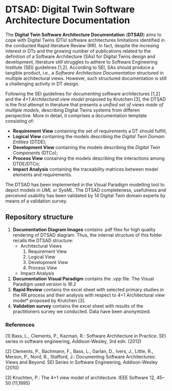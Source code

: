 # DTSAD: Digital Twin Software Architecture Documentation

The **Digital Twin Software Architecture Documentation** (**DTSAD**) aims to cope with Digital Twins (DTs) software architectures limitations identified in the conducted Rapid literature Review (RR). In fact, despite the incresing interest in DTs and the growing number of publications related to the definition of a Software Architecture (SAs) for Digital Twins design and development, literature still struggles to adhere to Software Engineering Institute (SEI) guidelines [1,2]. According to SEI, SAs should produce a tangible product, *i.e.*, a *Software Architecture Documentation* structured in multiple architectural views. However, such structured documentation is still a challenging activity in DT design. 

Following the SEI guidelines for documenting software architectures [1,2] and the *4+1 Architectural view model* proposed by Krutchen [3], the DTSAD is the first attempt in literature that presents a *unified set of views made of multiple models*, describing Digital Twins systems from differen perspective. More in detail, it comprises a documentation template consisting of: 
* **Requirement View** containing the set of requirements a DT should fulfill;
* **Logical View** containing the models describing the *Digital Twin Domain Entities* (DTDE);
* **Development View** containing the models describing the *Digital Twin Components* (DTCo);
* **Process View** containing the models describing the interactions among DTDE/DTCo;
* **Impact Analysis** containing the traceability matrices between model elements and requirements.

The DTSAD has been implemented in the Visual Paradigm modelling tool to depict models in *UML* or *SysML*. The DTSAD completeness, usefulness and perceived usability has been validated by 14 Digital Twin domain experts by means of a validation survey. 


## Repository structure
1. **Documentation Diagram Images** contains .pdf files for high quality rendering of DTSAD diagram. Thus, the internal structure of this folder recalls the DTSAD structure:
    * Architectural Views
        1. Requirement View
        2. Logical View
        3. Development View
        4. Process View
    * Impact Analysis
2. **Documentation Visual Paradigm** contains the .vpp file. The Visual Paradigm used *version* is *16.2*
3. **Rapid Review** contains the excel sheet with selected primary studies in the RR process and their analysis with respect to 4+1 Architectural view model* proposed by Krutchen [3].
4. **Validation survey** contains the excel sheet with results of the practitioners survey we conducted. Data have been anonymized.  


### References
[1] Bass, L., Clements, P., Kazman, R.: Software Architecture in Practice. SEI series in software engineering, Addison-Wesley, 3rd edn. (2012)

[2] Clements, P., Bachmann, F., Bass, L., Garlan, D., Ivers, J., Little, R., Merson, P., Nord, R., Stafford, J.: Documenting Software Architectures: Views and Beyond. SEI Series in Software Engineering, Addison-Wesley (2010)

[3] Kruchten, P.: The 4+1 view model of architecture. IEEE Software 12, 45–50 (11,1995)
